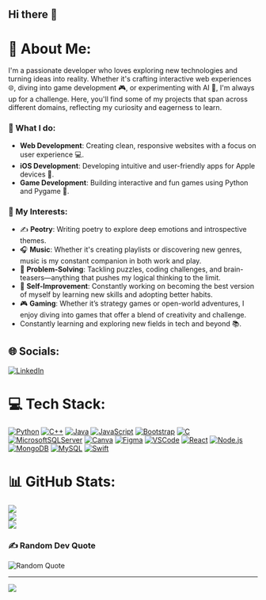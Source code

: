 ## Hi there 👋

# 💫 About Me:
I'm a passionate developer who loves exploring new technologies and turning ideas into reality. Whether it's crafting interactive web experiences 🌐, diving into game development 🎮, or experimenting with AI 🤖, I'm always up for a challenge. Here, you'll find some of my projects that span across different domains, reflecting my curiosity and eagerness to learn.

### 🚀 What I do:
- **Web Development**: Creating clean, responsive websites with a focus on user experience 💻.
- **iOS Development**: Developing intuitive and user-friendly apps for Apple devices 🍏.
- **Game Development**: Building interactive and fun games using Python and Pygame 🎯.

### 🎨 My Interests:
- ✍️ **Peotry**: Writing poetry to explore deep emotions and introspective themes.
- 🎧 **Music**: Whether it's creating playlists or discovering new genres, music is my constant companion in both work and play.
- 🧠 **Problem-Solving**: Tackling puzzles, coding challenges, and brain-teasers—anything that pushes my logical thinking to the limit.
- 🌱 **Self-Improvement**: Constantly working on becoming the best version of myself by learning new skills and adopting better habits.
- 🎮 **Gaming**: Whether it’s strategy games or open-world adventures, I enjoy diving into games that offer a blend of creativity and challenge.
- Constantly learning and exploring new fields in tech and beyond 📚.


## 🌐 Socials:
[![LinkedIn](https://img.shields.io/badge/LinkedIn-%230077B5.svg?logo=linkedin&logoColor=white)](www.linkedin.com/in/snehil-rai-477968245) 

# 💻 Tech Stack:

[![Python](https://img.shields.io/badge/python-3670A0?style=for-the-badge&logo=python&logoColor=ffdd54)](https://www.python.org/doc/)
[![C++](https://img.shields.io/badge/c++-%2300599C.svg?style=for-the-badge&logo=c%2B%2B&logoColor=white)](https://cplusplus.com/doc/tutorial/)
[![Java](https://img.shields.io/badge/java-%23ED8B00.svg?style=for-the-badge&logo=openjdk&logoColor=white)](https://docs.oracle.com/en/java/)
[![JavaScript](https://img.shields.io/badge/javascript-%23323330.svg?style=for-the-badge&logo=javascript&logoColor=%23F7DF1E)](https://developer.mozilla.org/en-US/docs/Web/JavaScript)
[![Bootstrap](https://img.shields.io/badge/bootstrap-%238511FA.svg?style=for-the-badge&logo=bootstrap&logoColor=white)](https://getbootstrap.com/docs/)
[![C](https://img.shields.io/badge/c-%2300599C.svg?style=for-the-badge&logo=c&logoColor=white)](https://en.cppreference.com/w/c/language)
[![MicrosoftSQLServer](https://img.shields.io/badge/Microsoft%20SQL%20Server-CC2927?style=for-the-badge&logo=microsoft%20sql%20server&logoColor=white)](https://docs.microsoft.com/en-us/sql/?view=sql-server-ver15)
[![Canva](https://img.shields.io/badge/Canva-%2300C4CC.svg?style=for-the-badge&logo=Canva&logoColor=white)](https://www.canva.com)
[![Figma](https://img.shields.io/badge/figma-%23F24E1E.svg?style=for-the-badge&logo=figma&logoColor=white)](https://www.figma.com)
[![VSCode](https://img.shields.io/badge/VSCode-0078D4?style=for-the-badge&logo=visual%20studio%20code&logoColor=white)](https://code.visualstudio.com/docs)
[![React](https://img.shields.io/badge/React-20232A?style=for-the-badge&logo=react&logoColor=61DAFB)](https://reactjs.org/docs/getting-started.html)
[![Node.js](https://img.shields.io/badge/Node.js-339933?style=for-the-badge&logo=nodedotjs&logoColor=white)](https://nodejs.org/en/docs/)
[![MongoDB](https://img.shields.io/badge/MongoDB-47A248?style=for-the-badge&logo=mongodb&logoColor=white)](https://docs.mongodb.com/)
[![MySQL](https://img.shields.io/badge/MySQL-4479A1?style=for-the-badge&logo=mysql&logoColor=white)](https://dev.mysql.com/doc/)
[![Swift](https://img.shields.io/badge/Swift-FA7343?style=for-the-badge&logo=swift&logoColor=white)](https://swift.org/documentation/)

# 📊 GitHub Stats:
![](https://github-readme-stats.vercel.app/api?username=Snehil38&theme=dark&hide_border=false&include_all_commits=false&count_private=false)<br/>
![](https://github-readme-streak-stats.herokuapp.com/?user=Snehil38&theme=dark&hide_border=false)<br/>
![](https://github-readme-stats.vercel.app/api/top-langs/?username=Snehil38&theme=dark&hide_border=false&include_all_commits=false&count_private=false&layout=compact)

### ✍️ Random Dev Quote
![Random Quote](https://quotes-github-readme.vercel.app/api?type=horizontal&theme=monokai)

<!-- ### 🔝 Top Contributed Repo -->
<!-- ![](https://github-contributor-stats.vercel.app/api?username=Snehil38&limit=5&theme=dark&combine_all_yearly_contributions=true) -->

---
[![](https://visitcount.itsvg.in/api?id=Snehil38&icon=0&color=0)](https://visitcount.itsvg.in)
